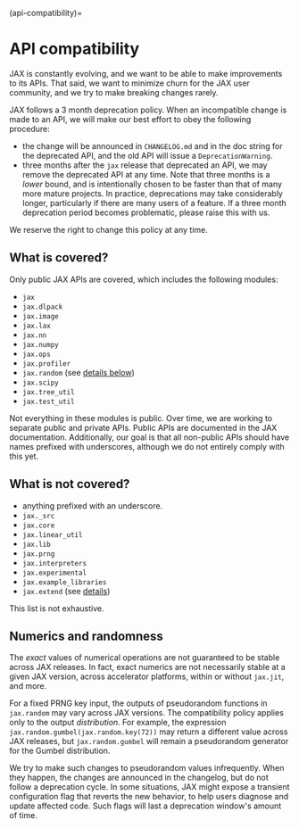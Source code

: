 (api-compatibility)=

# API compatibility

JAX is constantly evolving, and we want to be able to make improvements to its
APIs. That said, we want to minimize churn for the JAX user community, and we
try to make breaking changes rarely.

JAX follows a 3 month deprecation policy. When an incompatible change is made
to an API, we will make our best effort to obey the following procedure:
* the change will be announced in `CHANGELOG.md` and in the doc string for the
  deprecated API, and the old API will issue a `DeprecationWarning`.
* three months after the `jax` release that deprecated an API, we may remove the
  deprecated API at any time. Note that three months is a *lower* bound, and is
  intentionally chosen to be faster than that of many more mature projects. In
  practice, deprecations may take considerably longer, particularly if there are
  many users of a feature. If a three month deprecation period becomes
  problematic, please raise this with us.

We reserve the right to change this policy at any time.

## What is covered?

Only public JAX APIs are covered, which includes the following modules:

* `jax`
* `jax.dlpack`
* `jax.image`
* `jax.lax`
* `jax.nn`
* `jax.numpy`
* `jax.ops`
* `jax.profiler`
* `jax.random` (see [details below](#numerics-and-randomness))
* `jax.scipy`
* `jax.tree_util`
* `jax.test_util`

Not everything in these modules is public. Over time, we are working to separate
public and private APIs. Public APIs are documented in the JAX documentation.
Additionally, our goal is that all non-public APIs should have names
prefixed with underscores, although we do not entirely comply with this yet.

## What is not covered?

*  anything prefixed with an underscore.
* `jax._src`
* `jax.core`
* `jax.linear_util`
* `jax.lib`
* `jax.prng`
* `jax.interpreters`
* `jax.experimental`
* `jax.example_libraries`
* `jax.extend` (see [details](https://jax.readthedocs.io/en/latest/jax.extend.html))

This list is not exhaustive.

## Numerics and randomness

The *exact* values of numerical operations are not guaranteed to be
stable across JAX releases. In fact, exact numerics are not
necessarily stable at a given JAX version, across accelerator
platforms, within or without `jax.jit`, and more.

For a fixed PRNG key input, the outputs of pseudorandom functions in
`jax.random` may vary across JAX versions. The compatibility policy
applies only to the output *distribution*. For example, the expression
`jax.random.gumbel(jax.random.key(72))` may return a different value
across JAX releases, but `jax.random.gumbel` will remain a
pseudorandom generator for the Gumbel distribution.

We try to make such changes to pseudorandom values infrequently. When
they happen, the changes are announced in the changelog, but do not
follow a deprecation cycle. In some situations, JAX might expose a
transient configuration flag that reverts the new behavior, to help
users diagnose and update affected code. Such flags will last a
deprecation window's amount of time.
